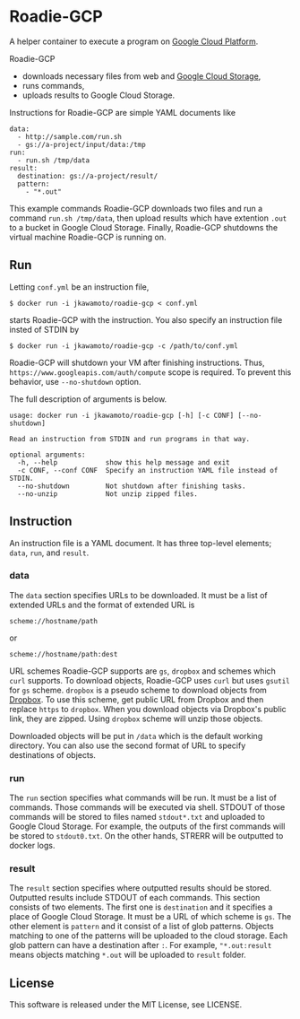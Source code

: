 Roadie-GCP
===========

A helper container to execute a program on [Google Cloud Platform](https://cloud.google.com/).

Roadie-GCP
  * downloads necessary files from web and [Google Cloud Storage](https://cloud.google.com/storage/),
  * runs commands,
  * uploads results to Google Cloud Storage.

Instructions for Roadie-GCP are simple YAML documents like
```
data:
  - http://sample.com/run.sh
  - gs://a-project/input/data:/tmp
run:
  - run.sh /tmp/data
result:
  destination: gs://a-project/result/
  pattern:
    - "*.out"
```

This example commands Roadie-GCP downloads two files and run a command `run.sh /tmp/data`, then upload results which have extention `.out` to a bucket in Google Cloud Storage. Finally, Roadie-GCP shutdowns the virtual machine Roadie-GCP is running on.

Run
----
Letting `conf.yml` be an instruction file,
```
$ docker run -i jkawamoto/roadie-gcp < conf.yml
```
starts Roadie-GCP with the instruction.
You also specify an instruction file insted of STDIN by
```
$ docker run -i jkawamoto/roadie-gcp -c /path/to/conf.yml
```

Roadie-GCP will shutdown your VM after finishing instructions.
Thus, `https://www.googleapis.com/auth/compute` scope is required.
To prevent this behavior, use `--no-shutdown` option.

The full description of arguments is below.
```
usage: docker run -i jkawamoto/roadie-gcp [-h] [-c CONF] [--no-shutdown]

Read an instruction from STDIN and run programs in that way.

optional arguments:
  -h, --help            show this help message and exit
  -c CONF, --conf CONF  Specify an instruction YAML file instead of STDIN.
  --no-shutdown         Not shutdown after finishing tasks.
  --no-unzip            Not unzip zipped files.  
```

Instruction
-------------
An instruction file is a YAML document. It has three top-level elements; `data`, `run`, and `result`.

### data
The `data` section specifies URLs to be downloaded.
It must be a list of extended URLs and the format of extended URL is
```
scheme://hostname/path
```
or
```
scheme://hostname/path:dest
```
URL schemes Roadie-GCP supports are `gs`, `dropbox` and schemes which `curl` supports. To download objects, Roadie-GCP uses `curl` but uses `gsutil` for `gs` scheme. `dropbox` is a pseudo scheme to download objects from [Dropbox](https://www.dropbox.com/). To use this scheme, get public URL from Dropbox and then replace `https` to `dropbox`. When you download objects via Dropbox's public link, they are zipped. Using `dropbox` scheme will unzip those objects.

Downloaded objects will be put in `/data` which is the default working directory.
You can also use the second format of URL to specify destinations of objects.

### run
The `run` section specifies what commands will be run.
It must be a list of commands.
Those commands will be executed via shell.
STDOUT of those commands will be stored to files named `stdout*.txt` and uploaded to Google Cloud Storage.
For example, the outputs of the first commands will be stored to `stdout0.txt`.
On the other hands, STRERR will be outputted to docker logs.

### result
The `result` section specifies where outputted results should be stored.
Outputted results include STDOUT of each commands.
This section consists of two elements.
The first one is `destination` and it specifies a place of Google Cloud Storage. It must be a URL of which scheme is `gs`.
The other element is `pattern` and it consist of a list of glob patterns.
Objects matching to one of the patterns will be uploaded to the cloud storage. Each glob pattern can have a destination after `:`.
For example, `"*.out:result` means objects matching `*.out` will be uploaded to `result` folder.

License
--------
This software is released under the MIT License, see LICENSE.
